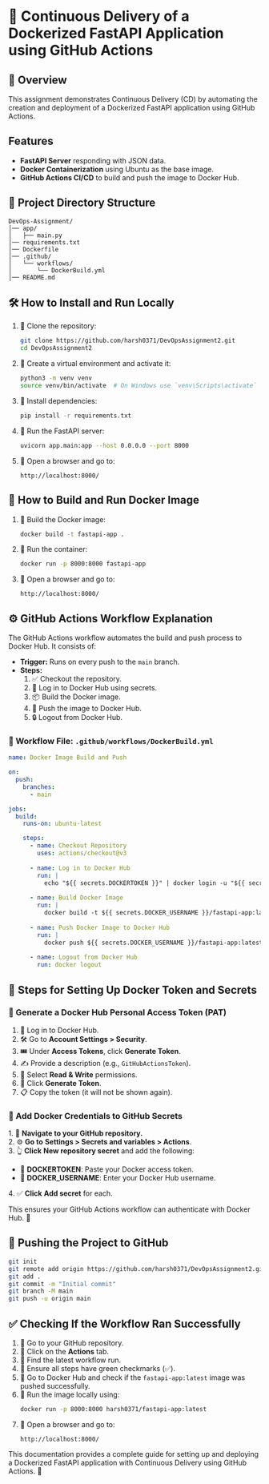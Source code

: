 # 🚀 Continuous Delivery of a Dockerized FastAPI Application using GitHub Actions

## 📌 Overview
This assignment demonstrates Continuous Delivery (CD) by automating the creation and deployment of a Dockerized FastAPI application using GitHub Actions.

## Features
- **FastAPI Server** responding with JSON data.
- **Docker Containerization** using Ubuntu as the base image.
- **GitHub Actions CI/CD** to build and push the image to Docker Hub.

## 📂 Project Directory Structure
```
DevOps-Assignment/
│── app/
│   ├── main.py
│── requirements.txt
│── Dockerfile
│── .github/
│   └── workflows/
│       └── DockerBuild.yml
│── README.md
```

## 🛠️ How to Install and Run Locally

1. 🔹 Clone the repository:
   ```bash
   git clone https://github.com/harsh0371/DevOpsAssignment2.git
   cd DevOpsAssignment2
   ```

2. 🔹 Create a virtual environment and activate it:
   ```bash
   python3 -m venv venv
   source venv/bin/activate  # On Windows use `venv\Scripts\activate`
   ```

3. 🔹 Install dependencies:
   ```bash
   pip install -r requirements.txt
   ```

4. 🔹 Run the FastAPI server:
   ```bash
   uvicorn app.main:app --host 0.0.0.0 --port 8000
   ```

5. 🔹 Open a browser and go to:
   ```
   http://localhost:8000/
   ```

## 🐳 How to Build and Run Docker Image

1. 🔹 Build the Docker image:
   ```bash
   docker build -t fastapi-app .
   ```

2. 🔹 Run the container:
   ```bash
   docker run -p 8000:8000 fastapi-app
   ```

3. 🔹 Open a browser and go to:
   ```
   http://localhost:8000/
   ```

## ⚙️ GitHub Actions Workflow Explanation
The GitHub Actions workflow automates the build and push process to Docker Hub. It consists of:

- **Trigger:** Runs on every push to the `main` branch.
- **Steps:**
  1. ✅ Checkout the repository.
  2. 🔑 Log in to Docker Hub using secrets.
  3. 📦 Build the Docker image.
  4. 🚀 Push the image to Docker Hub.
  5. 🔒 Logout from Docker Hub.

### 📜 Workflow File: `.github/workflows/DockerBuild.yml`
```yaml
name: Docker Image Build and Push

on:
  push:
    branches:
      - main

jobs:
  build:
    runs-on: ubuntu-latest

    steps:
      - name: Checkout Repository
        uses: actions/checkout@v3
      
      - name: Log in to Docker Hub
        run: |
          echo "${{ secrets.DOCKERTOKEN }}" | docker login -u "${{ secrets.DOCKER_USERNAME }}" --password-stdin
      
      - name: Build Docker Image
        run: |
          docker build -t ${{ secrets.DOCKER_USERNAME }}/fastapi-app:latest .
      
      - name: Push Docker Image to Docker Hub
        run: |
          docker push ${{ secrets.DOCKER_USERNAME }}/fastapi-app:latest
      
      - name: Logout from Docker Hub
        run: docker logout
```

## 🔑 Steps for Setting Up Docker Token and Secrets

### 🔹 Generate a Docker Hub Personal Access Token (PAT)
1. 🔐 Log in to Docker Hub.
2. 🛠️ Go to **Account Settings > Security**.
3. 🎟️ Under **Access Tokens**, click **Generate Token**.
4. ✍️ Provide a description (e.g., `GitHubActionsToken`).
5. 📝 Select **Read & Write** permissions.
6. 🎯 Click **Generate Token**.
7. 📋 Copy the token (it will not be shown again).

### 🔹 Add Docker Credentials to GitHub Secrets  

1️. 🧭 **Navigate to your GitHub repository.**  
2️. ⚙️ **Go to** **Settings > Secrets and variables > Actions**.  
3️. 👆 **Click** **New repository secret** and add the following:  

   - 🔑 **DOCKERTOKEN**: Paste your Docker access token.  
   - 👤 **DOCKER_USERNAME**: Enter your Docker Hub username.  

4️. ✅ **Click** **Add secret** for each.  

This ensures your GitHub Actions workflow can authenticate with Docker Hub. 🚀

## 🚀 Pushing the Project to GitHub
```bash
git init
git remote add origin https://github.com/harsh0371/DevOpsAssignment2.git
git add .
git commit -m "Initial commit"
git branch -M main
git push -u origin main
```

## ✅ Checking If the Workflow Ran Successfully
1. 🔹 Go to your GitHub repository.
2. 🔹 Click on the **Actions** tab.
3. 🔹 Find the latest workflow run.
4. 🔹 Ensure all steps have green checkmarks (✅).
5. 🔹 Go to Docker Hub and check if the `fastapi-app:latest` image was pushed successfully.
6. 🔹 Run the image locally using:
   ```bash
   docker run -p 8000:8000 harsh0371/fastapi-app:latest
   ```
7. 🔹 Open a browser and go to:
   ```
   http://localhost:8000/
   ```
This documentation provides a complete guide for setting up and deploying a Dockerized FastAPI application with Continuous Delivery using GitHub Actions. 🎯
